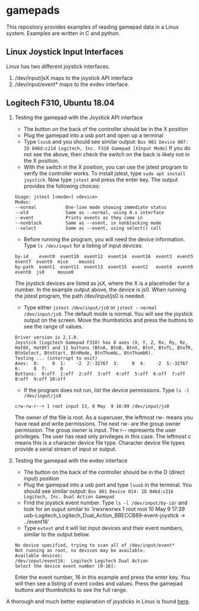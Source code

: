 # gamepads
This repository provides examples of reading gamepad data in a Linux system. Examples are written in C and python.

## Linux Joystick Input Interfaces
Linux has two different joystick interfaces.
1. /dev/input/jsX maps to the joystick API interface
2. /dev/input/event* maps to the evdev interface.

## Logitech F310, Ubuntu 18.04
1. Testing the gamepad with the Joystick API interface
   -   The button on the back of the controller should be in the X position
   -   Plug the gamepad into a usb port and open up a terminal
   -   Type `lsusb` and you should see similar output: `Bus 001 Device 007: ID 046d:c21d Logitech, Inc. F310 Gamepad [XInput Mode]`
   If you do not see the above, then check the switch on the back is likely not in the X position. 
   -   With the switch in the X position, you can use the jstest program to verify the controller works. To install jstest, type `sudo apt install joystick`. Now type `jstest` and press the enter key. The output provides the following choices:
      ```
      Usage: jstest [<mode>] <device>
      Modes:
      --normal           One-line mode showing immediate status
      --old              Same as --normal, using 0.x interface
      --event            Prints events as they come in
      --nonblock         Same as --event, in nonblocking mode
      --select           Same as --event, using select() call
      ```

   -   Before running the program, you will need the device information. Type `ls /dev/input` for a listing of input devices.
   
   
      ```
      by-id    event0  event10  event12  event14  event16  event3  event5  event7  event9  mice    mouse1
      by-path  event1  event11  event13  event15  event2   event4  event6  event8  js0     mouse0
      ```
      The joystick devices are listed as jsX, where the X is a placehoder for a number. In the example output above, the device is js0. When running the jstest program, the path /dev/input/js0 is needed.
   -   Type either `jstest /dev/input/js0` or `jstest --normal /dev/input/js0`. The default mode is normal. You will see the joystick output on the screen. Move the thumbsticks and press the buttons to see the range of values.
      ```
      Driver version is 2.1.0.
      Joystick (Logitech Gamepad F310) has 8 axes (X, Y, Z, Rx, Ry, Rz, Hat0X, Hat0Y) and 11 buttons (BtnA, BtnB, BtnX, BtnY, BtnTL, BtnTR, BtnSelect, BtnStart, BtnMode, BtnThumbL, BtnThumbR).
      Testing ... (interrupt to exit)
      Axes:  0:     0  1:    -2  2:-32767  3:     0  4:    -2  5:-32767  6:     0  7:     0 
      Buttons:  0:off  1:off  2:off  3:off  4:off  5:off  6:off  7:off  8:off  9:off 10:off 
      ```

   -   If the program does not run, list the device permissions. Type `ls -l /dev/input/js0` 
   ```
   crw-rw-r--+ 1 root input 13, 0 May  9 16:09 /dev/input/js0
   ```
   The owner of the file is root. As a superuser, the leftmost rw- means you have read and write permissions. The next rw-
   are the group owner permission. The group owner is input. The r-- represents the user privileges. The user has read only privileges in this case. The leftmost c means this is a character device file type. Character device file types provide a serial stream of input or output.
   
   
2. Testing the gamepad with the evdev interface
   -   The button on the back of the controller should be in the D (direct input) position
   -   Plug the gamepad into a usb port and type `lsusb` in the terminal. You should see similar output: `Bus 001 Device 014: ID 046d:c216 Logitech, Inc. Dual Action Gamepad`
   -   Find the joystick event number. Type `ls -l /dev/input/by-id/` and look for an ouput similar to `lrwxrwxrwx 1 root root 10 May  9 17:39 usb-Logitech_Logitech_Dual_Action_BBECCB89-event-joystick -> ../event16'
   -   Type `evtest` and it will list input devices and their event numbers, similar to the output below.
   ```
   No device specified, trying to scan all of /dev/input/event*
   Not running as root, no devices may be available.
   Available devices:
   /dev/input/event16:	Logitech Logitech Dual Action
   Select the device event number [0-16]: 
   ```
   Enter the event number, 16 in this example and press the enter key. You will then see a listing of event codes and values. Press the gamepad buttons and thumbsticks to see the full range.
   
 
 
 A thorough and much better explanation of joysticks in Linux is found [here](https://wiki.archlinux.org/index.php/Gamepad).

